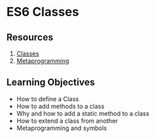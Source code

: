 # ES6 Classes

## Resources
1. [Classes](https://developer.mozilla.org/en-US/docs/Web/JavaScript/Reference/Classes)
2. [Metaprogramming](https://www.keithcirkel.co.uk/metaprogramming-in-es6-symbols/#symbolspecies)

## Learning Objectives

* How to define a Class
* How to add methods to a class
* Why and how to add a static method to a class
* How to extend a class from another
* Metaprogramming and symbols
